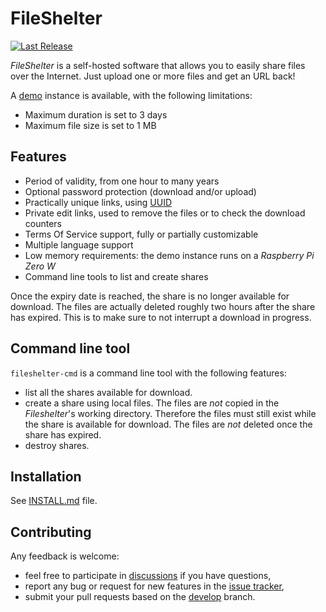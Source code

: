# FileShelter
[![Last Release](https://img.shields.io/github/v/release/epoupon/fileshelter?logo=github&label=latest)](https://github.com/epoupon/fileshelter/releases)

_FileShelter_ is a self-hosted software that allows you to easily share files over the Internet.
Just upload one or more files and get an URL back!

A [demo](https://fileshelter-demo.poupon.dev) instance is available, with the following limitations:
- Maximum duration is set to 3 days
- Maximum file size is set to 1 MB

## Features
- Period of validity, from one hour to many years
- Optional password protection (download and/or upload)
- Practically unique links, using [UUID](https://fr.wikipedia.org/wiki/Universal_Unique_Identifier)
- Private edit links, used to remove the files or to check the download counters
- Terms Of Service support, fully or partially customizable
- Multiple language support
- Low memory requirements: the demo instance runs on a _Raspberry Pi Zero W_
- Command line tools to list and create shares

Once the expiry date is reached, the share is no longer available for download. The files are actually deleted roughly two hours after the share has expired. This is to make sure to not interrupt a download in progress.

## Command line tool
`fileshelter-cmd` is a command line tool with the following features:
* list all the shares available for download.
* create a share using local files. The files are _not_ copied in the _Fileshelter_'s working directory. Therefore the files must still exist while the share is available for download. The files are _not_ deleted once the share has expired.
* destroy shares.

## Installation
See [INSTALL.md](INSTALL.md) file.

## Contributing
Any feedback is welcome:
* feel free to participate in [discussions](https://github.com/epoupon/fileshelter/discussions) if you have questions,
* report any bug or request for new features in the [issue tracker](https://github.com/epoupon/fileshelter/issues),
* submit your pull requests based on the [develop](../../tree/develop) branch.

